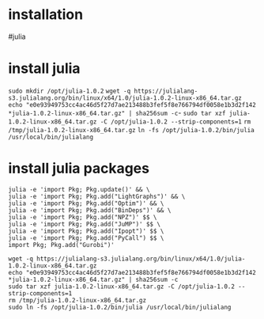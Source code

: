 # installation

#julia



# install julia
`sudo mkdir /opt/julia-1.0.2`
`wget -q https://julialang-s3.julialang.org/bin/linux/x64/1.0/julia-1.0.2-linux-x86_64.tar.gz`
`echo "e0e93949753cc4ac46d5f27d7ae213488b3fef5f8e766794df0058e1b3d2f142 *julia-1.0.2-linux-x86_64.tar.gz" | sha256sum -c`-
`sudo tar xzf julia-1.0.2-linux-x86_64.tar.gz -C /opt/julia-1.0.2 --strip-components=1`
`rm /tmp/julia-1.0.2-linux-x86_64.tar.gz`
`ln -fs /opt/julia-1.0.2/bin/julia /usr/local/bin/julialang`

# install julia packages 
```
julia -e 'import Pkg; Pkg.update()' && \
julia -e 'import Pkg; Pkg.add("LightGraphs")' && \
julia -e 'import Pkg; Pkg.add("Optim")' && \
julia -e 'import Pkg; Pkg.add("BinDeps")' && \
julia -e 'import Pkg; Pkg.add("NPZ")' $$ \
julia -e 'import Pkg; Pkg.add("JuMP")' $$ \	
julia -e 'import Pkg; Pkg.add("Ipopt")' $$ \	
julia -e 'import Pkg; Pkg.add("PyCall") $$ \
import Pkg; Pkg.add("Gurobi")'
```

```
wget -q https://julialang-s3.julialang.org/bin/linux/x64/1.0/julia-1.0.2-linux-x86_64.tar.gz
echo "e0e93949753cc4ac46d5f27d7ae213488b3fef5f8e766794df0058e1b3d2f142 *julia-1.0.2-linux-x86_64.tar.gz" | sha256sum -c
sudo tar xzf julia-1.0.2-linux-x86_64.tar.gz -C /opt/julia-1.0.2 --strip-components=1
rm /tmp/julia-1.0.2-linux-x86_64.tar.gz
sudo ln -fs /opt/julia-1.0.2/bin/julia /usr/local/bin/julialang
```